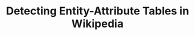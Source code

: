 ---
title: 'Detecting Entity-Attribute Tables in Wikipedia
'
layout: default
description: 'Tables on web pages contain a wide variety of interesting information, which could be useful for web search or question answering applications. This projects aims to create a program that detects when each row of a table is about a different entity.'
topic: 'Knowledge Extraction' 
keywords: 
    - 'Wikipedia'
    - 'Knowledge Graphs'
supervisor: 'Benno Kruit'
contact: 'b.b.kruit@vu.nl'
degree: 'B.Sc.'
description_link: 'https://docs.google.com/document/d/1vK1dAAHQvPVK6JoanjfqlaBqrnB71QmPqXxQoQAX-AY/edit'
---
